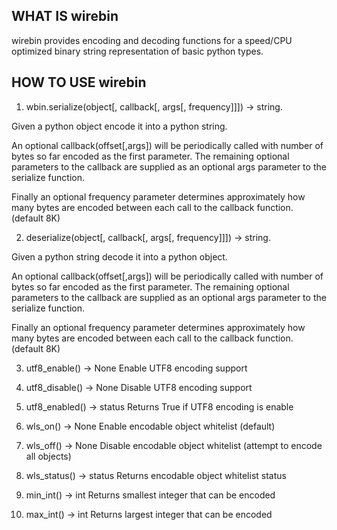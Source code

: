 WHAT IS wirebin
---------------

wirebin provides encoding and decoding functions for a speed/CPU optimized binary string representation of basic python types.

HOW TO USE wirebin
------------------

1. wbin.serialize(object[, callback[, args[, frequency]]]) -> string.

Given a python object encode it into a python string.

An optional callback(offset[,args]) will be periodically called with number of bytes so far encoded as the first parameter. The remaining optional parameters to the callback are supplied as an optional args parameter to the serialize function.

Finally an optional frequency parameter determines approximately how many bytes are encoded between each call to the callback function. (default 8K)

2. deserialize(object[, callback[, args[, frequency]]]) -> string.

Given a python string decode it into a python object.

An optional callback(offset[,args]) will be periodically called with number of bytes so far encoded as the first parameter. The remaining optional parameters to the callback are supplied as an optional args parameter to the serialize function.

Finally an optional frequency parameter determines approximately how many bytes are encoded between each call to the callback function. (default 8K)

3. utf8_enable() -> None Enable UTF8 encoding support

4. utf8_disable() -> None Disable UTF8 encoding support

5. utf8_enabled() -> status Returns True if UTF8 encoding is enable

6. wls_on() -> None Enable encodable object whitelist (default)

7. wls_off() -> None Disable encodable object whitelist (attempt to encode all objects)

8. wls_status() -> status Returns encodable object whitelist status

9. min_int() -> int Returns smallest integer that can be encoded

10. max_int() -> int Returns largest integer that can be encoded
